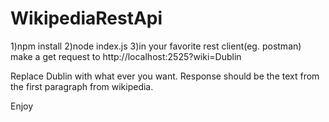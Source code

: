 # WikipediaRestApi

1)npm install
2)node index.js
3)in your favorite rest client(eg. postman) make a get request to http://localhost:2525?wiki=Dublin

Replace Dublin with what ever you want. Response should be the text from the first paragraph from wikipedia.

Enjoy

